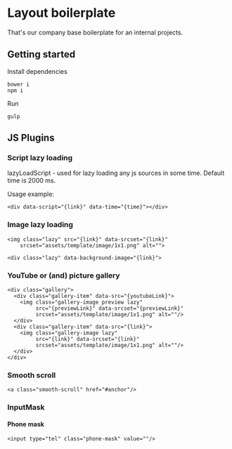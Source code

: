 # Layout boilerplate

That's our company base boilerplate for an internal projects.

## Getting started

Install dependencies
````
bower i
npm i
````
Run
````
gulp
````
## JS Plugins
### Script lazy loading
lazyLoadScript - used for lazy loading any js sources in some time. Default time is 2000 ms.

Usage example:
````
<div data-script="{link}" data-time="{time}"></div>
````
### Image lazy loading
````
<img class="lazy" src="{link}" data-srcset="{link}"
    srcset="assets/template/image/1x1.png" alt="">

<div class="lazy" data-background-image="{link}">
````
### YouTube or (and) picture gallery
````
<div class="gallery">
  <div class="gallery-item" data-src="{youtubeLink}">
    <img class="gallery-image preview lazy" 
         src="{previewLink}" data-srcset="{previewLink}"
         srcset="assets/template/image/1x1.png" alt=""/>
  </div>
  <div class="gallery-item" data-src="{link}">
    <img class="gallery-image lazy" 
         src="{link}" data-srcset="{link}"
         srcset="assets/template/image/1x1.png" alt=""/>
  </div>
</div>
````
### Smooth scroll
````
<a class="smooth-scroll" href="#anchor"/>
````
### InputMask
#### Phone mask
````
<input type="tel" class="phone-mask" value=""/>
````
